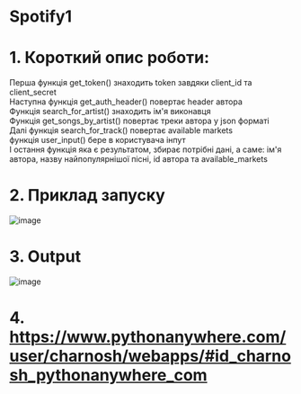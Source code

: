 # Spotify1
# 1. Короткий опис роботи:
Перша функція get_token() знаходить token завдяки client_id та client_secret\
Наступна функція get_auth_header() повертає header автора\
Функція search_for_artist() знаходить ім'я виконавця\
Функція get_songs_by_artist() повертає треки автора у json форматі\
Далі функція search_for_track() повертає available markets\
функція user_input() бере в користувача інпут\
І остання функція яка є результатом, збирає потрібні дані, а саме: ім'я автора, назву найпопулярнішої пісні, id автора та available_markets
# 2. Приклад запуску
![image](https://user-images.githubusercontent.com/116542230/221953052-61f10132-8b7e-4bab-8113-156d82e9bfc5.png)
# 3. Output
![image](https://user-images.githubusercontent.com/116542230/221953347-c1378379-117a-409e-8b37-72eaebf78c1d.png)
# 4. https://www.pythonanywhere.com/user/charnosh/webapps/#id_charnosh_pythonanywhere_com

